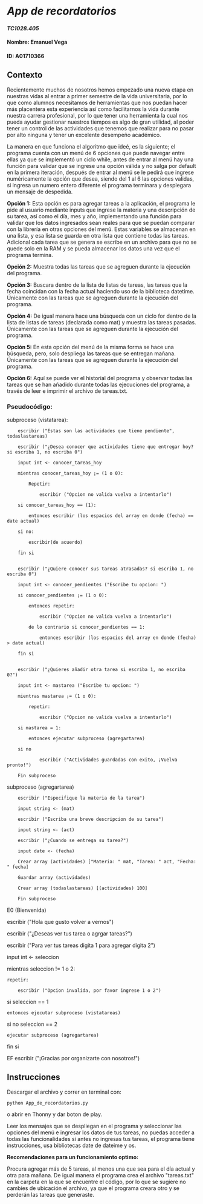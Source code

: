 # *App de recordatorios*
#### *TC1028.405*
#### **Nombre:** Emanuel Vega
#### **ID:** A01710366

## Contexto

Recientemente muchos de nosotros hemos empezado una nueva etapa en nuestras vidas al entrar a primer semestre de la vida universitaria, por lo que como alumnos necesitamos de herramientas que nos puedan hacer más placentera esta experiencia así como facilitarnos la vida durante nuestra carrera profesional, por lo que tener una herramienta la cual nos pueda ayudar gestionar nuestros tiempos es algo de gran utilidad, al poder tener un control de las actividades que tenemos que realizar para no pasar por alto ninguna y tener un excelente desempeño académico.

La manera en que funciona el algoritmo que ideé, es la siguiente; el programa cuenta con un menú de 6 opciones que puede navegar entre ellas ya que se implementó un ciclo while, antes de entrar al menú hay una función para validar que se ingrese una opción válida y no salga por default en la primera iteración, después de entrar al menú se le pedirá que ingrese numéricamente la opción que desea, siendo del 1 al 6 las opciones validas, si ingresa un numero entero diferente el programa terminara y desplegara un mensaje de despedida.

**Opción 1:** Esta opción es para agregar tareas a la aplicación, el programa le pide al usuario mediante inputs que ingrese la materia y una descripción de su tarea, así como el día, mes y año, implementando una función para validar que los datos ingresados sean reales para que se puedan comparar con la librería en otras opciones del menú. Estas variables se almacenan en una lista, y esa lista se guarda en otra lista que contiene todas las tareas. Adicional cada tarea que se genera se escribe en un archivo para que no se quede solo en la RAM y se pueda almacenar los datos una vez que el programa termina.

**Opción 2:** Muestra todas las tareas que se agreguen durante la ejecución del programa.

**Opción 3:** Buscara dentro de la lista de listas de tareas, las tareas que la fecha coincidan con la fecha actual haciendo uso de la biblioteca datetime. Únicamente con las tareas que se agreguen durante la ejecución del programa.

**Opción 4:** De igual manera hace una búsqueda con un ciclo for dentro de la lista de listas de tareas (declarada como mat) y muestra las tareas pasadas. Únicamente con las tareas que se agreguen durante la ejecución del programa.

**Opción 5:** En esta opción del menú de la misma forma se hace una búsqueda, pero, solo despliega las tareas que se entregan mañana. Únicamente con las tareas que se agreguen durante la ejecución del programa.

**Opción 6:** Aquí se puede ver el historial del programa y observar todas las tareas que se han añadido durante todas las ejecuciones del programa, a través de leer e imprimir el archivo de tareas.txt.




### Pseudocódigo:
subproceso (vistatarea):

        escribir ("Estas son las actividades que tiene pendiente", todaslastareas)

        escribir ("¿Desea conocer que actividades tiene que entregar hoy? si escriba 1, no escriba 0")

        input int <- conocer_tareas_hoy

        mientras conocer_tareas_hoy ¡= (1 o 0): 

            Repetir:

                escribir ("Opcion no valida vuelva a intentarlo")

        si conocer_tareas_hoy == (1):

            entonces escribir (los espacios del array en donde (fecha) == date actual)

        si no:

            escribir(de acuerdo)

        fin si        


        escribir ("¿Quiere conocer sus tareas atrasadas? si escriba 1, no escriba 0")

        input int <- conocer_pendientes ("Escribe tu opcion: ")

        si conocer_pendientes ¡= (1 o 0):

            entonces repetir:

                escribir ("Opcion no valida vuelva a intentarlo")

            de lo contrario si conocer_pendientes == 1:

                entonces escribir (los espacios del array en donde (fecha) > date actual)

        fin si


        escribir ("¿Quieres añadir otra tarea si escriba 1, no escriba 0?")

        input int <- mastarea ("Escribe tu opcion: ")

        mientras mastarea ¡= (1 o 0):

            repetir:

                escribir ("Opcion no valida vuelva a intentarlo")

        si mastarea = 1:

            entonces ejecutar subproceso (agregartarea)

        si no

                escribir ("Actividades guardadas con exito, ¡Vuelva pronto!")

        Fin subproceso



subproceso (agregartarea)

        escribir ("Especifique la materia de la tarea")

        input string <- (mat)

        escribir ("Escriba una breve descripcion de su tarea")

        input string <- (act)

        escribir ("¿Cuando se entrega su tarea?")

        input date <- (fecha)

        Crear array (actividades) ["Materia: " mat, "Tarea: " act, "Fecha: " fecha]

        Guardar array (actividades)

        Crear array (todaslastareas) [(actividades) 100]

        Fin subproceso



E0 (Bienvenida)

escribir ("Hola que gusto volver a vernos")

escribir ("¿Deseas ver tus tarea o agrgar tareas?")

escribir ("Para ver tus tareas digita 1 para agregar digita 2")

input int <- seleccion

mientras seleccion != 1 o 2:

    repetir:

        escribir ("Opcion invalida, por favor ingrese 1 o 2")

si seleccion == 1

    entonces ejecutar subproceso (vistatareas)

si no seleccion == 2

    ejecutar subproceso (agregartarea)

fin si
      

EF escribir ("¡Gracias por organizarte con nosotros!")

## Instrucciones

Descargar el archivo y correr en terminal con:

    python App_de_recordatorios.py

o abrir en Thonny y dar boton de play.


Leer los mensajes que se despliegan en el programa y seleccionar las opciones del menú e ingresar los datos de tus tareas, no puedas acceder a todas las funcionalidades si antes no ingresas tus tareas, el programa tiene instrucciones, usa bibliotecas date de dateime y os.

**Recomendaciones para un funcionamiento optimo:**

Procura agregar más de 5 tareas, al menos una que sea para el día actual y otra para mañana.
De igual manera el programa crea el archivo "tareas.txt" en la carpeta en la que se encuentre el código, por lo que se sugiere no cambies de ubicación el archivo, ya que el programa creara otro y se perderán las tareas que generaste.

